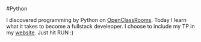 #Python


I discovered programming by Python on [OpenClassRooms](https://openclassrooms.com/fr/courses/235344-apprenez-a-programmer-en-python).
Today I learn what it takes to become a fullstack develeoper. I choose to include my TP in my [website](https://truong-terence.github.io/Portfolio.github.io/). Just hit RUN :)